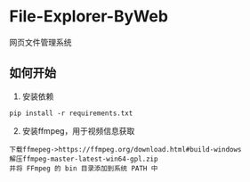 # File-Explorer-ByWeb

网页文件管理系统



## 如何开始

1. 安装依赖

```
pip install -r requirements.txt
```
2. 安装ffmpeg，用于视频信息获取

```
下载ffmepeg->https://ffmpeg.org/download.html#build-windows
解压ffmpeg-master-latest-win64-gpl.zip
并将 FFmpeg 的 bin 目录添加到系统 PATH 中
```

   


